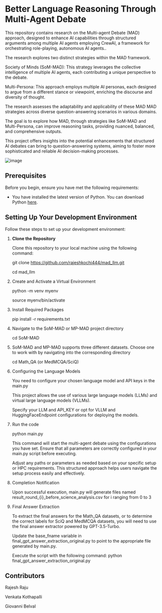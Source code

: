 # Better Language Reasoning Through Multi-Agent Debate

This repository contains research on the Multi-agent Debate (MAD) approach, designed to enhance AI capabilities through structured arguments among multiple AI agents employing CrewAI, a framework for orchestrating role-playing, autonomous AI agents.. 

The research explores two distinct strategies within the MAD framework.

Society of Minds (SoM-MAD): This strategy leverages the collective intelligence of multiple AI agents, each contributing a unique perspective to the debate.

Multi-Persona: This approach employs multiple AI personas, each designed to argue from a different stance or viewpoint, enriching the discourse and diversity of thought.

The research assesses the adaptability and applicability of these MAD MAD strategies across diverse question-answering scenarios in various domains.

The goal is to explore how MAD, through strategies like SoM-MAD and Multi-Persona, can improve reasoning tasks, providing nuanced, balanced, and comprehensive outputs.

This project offers insights into the potential enhancements that structured AI debates can bring to question-answering systems, aiming to foster more sophisticated and reliable AI decision-making processes.

![image](https://github.com/rajeshkochi444/mad_llm/assets/40799655/4747bfbd-7a06-4aad-b6d2-98fb0f740973)

## Prerequisites

Before you begin, ensure you have met the following requirements:
- You have installed the latest version of Python. You can download Python [here](https://www.python.org/downloads/).

## Setting Up Your Development Environment

Follow these steps to set up your development environment:

1. **Clone the Repository**

   Clone this repository to your local machine using the following command:
   
   git clone https://github.com/rajeshkochi444/mad_llm.git
   
   cd mad_llm
   
2. Create and Activate a Virtual Environment
   
   python -m venv myenv
   
   source myenv/bin/activate

3. Install Required Packages
   
   pip install -r requirements.txt

4. Navigate to the SoM-MAD or MP-MAD project directory

   cd SoM-MAD

5. SoM-MAD and MP-MAD supports three different datasets. Choose one to work with by navigating into the corresponding directory

   cd Math_QA (or MedMCQA/SciQ)

6. Configuring the Language Models
   
   You need to configure your chosen language model and API keys in the main.py

   This project allows the use of various large language models (LLMs) and virtual large language models (VLLMs). 

   Specify your LLM and API_KEY or opt for VLLM and HuggingFaceEndpoint configurations for deploying the models.

7. Run the code 

   python main.py

   This command will start the multi-agent debate using the configurations you have set. Ensure that all parameters are correctly configured in your main.py script before executing.

   Adjust any paths or parameters as needed based on your specific setup or HPC requirements. This structured approach helps users navigate the setup process easily and effectively.

8. Completion Notification
   
   Upon successful execution, main.py will generate files named result_round_{i}_before_science_analysis.csv for i ranging from 0 to 3

9. Final Answer Extraction

   To extract the final answers for the Math_QA datasets, or to determine the correct labels for SciQ and MedMCQA datasets, you will need to use the final answer extractor powered by GPT-3.5-Turbo.

   Update the base_fname variable in final_gpt_answer_extraction_original.py to point to the appropriate file generated by main.py.

   Execute the script with the following command: python final_gpt_answer_extraction_original.py

## Contributors

Rajesh Raju

Venkata Kothapalli

Giovanni Belval

   
